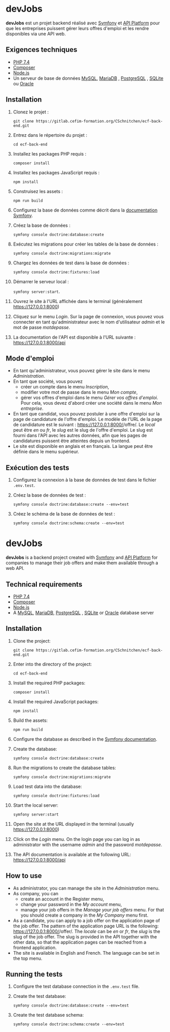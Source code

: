 # devJobs

**devJobs** est un projet backend réalisé avec [Symfony](https://symfony.com/)
et [API Platform](https://api-platform.com/) pour que les entreprises puissent gérer leurs offres d'emploi et les rendre
disponibles via une
API web.

## Exigences techniques

- [PHP 7.4](https://www.php.net/downloads.php#v7.4.30)
- [Composer](https://getcomposer.org/download/)
- [Node.js](https://nodejs.org/)
- Un serveur de base de données [MySQL](https://www.mysql.com/), [MariaDB](https://mariadb.org/)
  , [PostgreSQL](https://www.postgresql.org/)
  , [SQLite](https://www.sqlite.org/index.html) ou [Oracle](https://www.oracle.com/index.html)

## Installation

1. Clonez le projet :

   `git clone https://gitlab.cefim-formation.org/CSchnitchen/ecf-back-end.git`

2. Entrez dans le répertoire du projet :

   `cd ecf-back-end`

3. Installez les packages PHP requis :

   `composer install`

4. Installez les packages JavaScript requis :

   `npm install`

5. Construisez les assets :

   `npm run build`

6. Configurez la base de données comme décrit dans
   la [documentation Symfony](https://symfony.com/doc/current/doctrine.html#configuring-the-database).

7. Créez la base de données :

   `symfony console doctrine:database:create`

8. Exécutez les migrations pour créer les tables de la base de données :

   `symfony console doctrine:migrations:migrate`

9. Chargez les données de test dans la base de données :

   `symfony console doctrine:fixtures:load`

10. Démarrer le serveur local :

    `symfony server:start`.

11. Ouvrez le site à l'URL affichée dans le terminal (généralement https://127.0.0.1:8000)
12. Cliquez sur le menu *Login*. Sur la page de connexion, vous pouvez vous connecter en tant qu'administrateur avec le
    nom d'utilisateur *admin* et le mot de passe *motdepasse*.
13. La documentation de l'API est disponible à l'URL suivante : https://127.0.0.1:8000/api

## Mode d'emploi

- En tant qu'administrateur, vous pouvez gérer le site dans le menu *Administration*.
- En tant que société, vous pouvez
    - créer un compte dans le menu *Inscription*,
    - modifier votre mot de passe dans le menu *Mon compte*,
    - gérer vos offres d'emploi dans le menu *Gérer vos offres d'emploi*. Pour cela, vous devez d'abord créer une
      société dans le menu *Mon entreprise*.
- En tant que candidat, vous pouvez postuler à une offre d'emploi sur la page de candidature de l'offre d'emploi. Le
  modèle de l'URL de la page de candidature est le suivant : https://127.0.0.1:8000/<locale>/offre/<slug>. Le *local*
  peut être *en* ou *fr*, le *slug* est le slug de l'offre d'emploi. Le slug est fourni dans l'API avec les autres
  données, afin que les pages de candidatures puissent être atteintes depuis un frontend.
- Le site est disponible en anglais et en français. La langue peut être définie dans le menu supérieur.

## Exécution des tests

1. Configurez la connexion à la base de données de test dans le fichier `.env.test`.

2. Créez la base de données de test :

   `symfony console doctrine:database:create --env=test`

3. Créez le schéma de la base de données de test :

   `symfony console doctrine:schema:create --env=test`

# devJobs

**devJobs** is a backend project created with [Symfony](https://symfony.com/)
and [API Platform](https://api-platform.com/) for companies to manage their job offers and make them available through a
web API.

## Technical requirements

- [PHP 7.4](https://www.php.net/downloads.php#v7.4.30)
- [Composer](https://getcomposer.org/download/)
- [Node.js](https://nodejs.org/)
- A [MySQL](https://www.mysql.com/), [MariaDB](https://mariadb.org/), [PostgreSQL](https://www.postgresql.org/)
  , [SQLite](https://www.sqlite.org/index.html) or [Oracle](https://www.oracle.com/index.html) database server

## Installation

1. Clone the project:

   `git clone https://gitlab.cefim-formation.org/CSchnitchen/ecf-back-end.git`

2. Enter into the directory of the project:

   `cd ecf-back-end`

3. Install the required PHP packages:

   `composer install`

4. Install the required JavaScript packages:

   `npm install`

5. Build the assets:

   `npm run build`

6. Configure the database as described in
   the [Symfony documentation](https://symfony.com/doc/current/doctrine.html#configuring-the-database).

7. Create the database:

   `symfony console doctrine:database:create`

8. Run the migrations to create the database tables:

   `symfony console doctrine:migrations:migrate`

9. Load test data into the database:

   `symfony console doctrine:fixtures:load`

10. Start the local server:

    `symfony server:start`

11. Open the site at the URL displayed in the terminal (usually https://127.0.0.1:8000)
12. Click on the *Login* menu. On the login page you can log in as administrator with the username *admin* and the
    password *motdepasse*.
13. The API documentation is available at the following URL: https://127.0.0.1:8000/api

## How to use

- As administrator, you can manage the site in the *Administration* menu.
- As company, you can
    - create an account in the Register menu,
    - change your password in the *My account* menu,
    - manage your job offers in the *Manage your job offers* menu. For that you should create a company in the *My
      Company* menu first.
- As a candidate, you can apply to a job offer on the application page of the job offer. The pattern of the application
  page URL is the following: https://127.0.0.1:8000/<locale>/offer/<slug>. The *locale* can be *en* or *fr*, the *slug*
  is the slug of the job offer. The slug is provided in the API together with the other data, so that the application
  pages can be reached from a frontend application.
- The site is available in English and French. The language can be set in the top menu.

## Running the tests

1. Configure the test database connection in the `.env.test` file.

2. Create the test database:

   `symfony console doctrine:database:create --env=test`

3. Create the test database schema:

   `symfony console doctrine:schema:create --env=test`